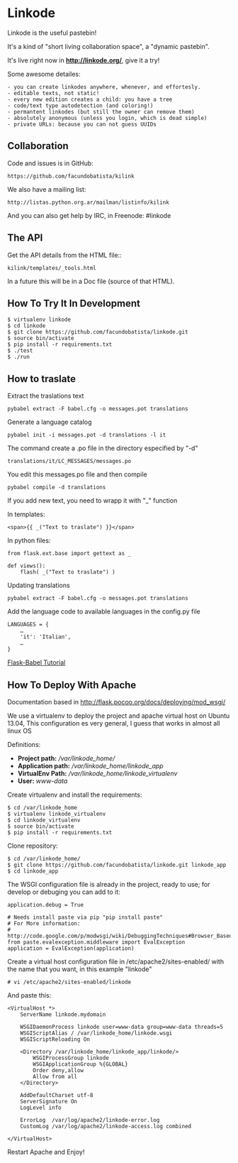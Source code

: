 Linkode
=======

Linkode is the useful pastebin! 

It's a kind of "short living collaboration space", a "dynamic pastebin".

It's live right now in **http://linkode.org/**, give it a try!

Some awesome detailes:

    - you can create linkodes anywhere, whenever, and effortesly.
    - editable texts, not static!
    - every new edition creates a child: you have a tree
    - code/text type autodetection (and coloring!)
    - permantent linkodes (but still the owner can remove them)
    - absolutely anonymous (unless you login, which is dead simple)
    - private URLs: because you can not guess UUIDs


Collaboration
-------------

Code and issues is in GitHub:

    https://github.com/facundobatista/kilink

We also have a mailing list:

    http://listas.python.org.ar/mailman/listinfo/kilink

And you can also get help by IRC, in Freenode: #linkode


The API
-------

Get the API details from the HTML file::

    kilink/templates/_tools.html

In a future this will be in a Doc file (source of that HTML).


How To Try It In Development
----------------------------

    $ virtualenv linkode
    $ cd linkode
    $ git clone https://github.com/facundobatista/linkode.git
    $ source bin/activate
    $ pip install -r requirements.txt
    $ ./test
    $ ./run


How to traslate
---------------

Extract the traslations text

    pybabel extract -F babel.cfg -o messages.pot translations


Generate a language catalog

    pybabel init -i messages.pot -d translations -l it


The command create a .po file in the directory especified by "-d"

    translations/it/LC_MESSAGES/messages.po

You edit this messages.po file and then compile

    pybabel compile -d translations


If you add new text, you need to wrapp it with "_" function

In templates:

    <span>{{ _("Text to traslate") }}</span>

In python files:

    from flask.ext.base import gettext as _

    def views():
        flash( _("Text to traslate") )

Updating translations

    pybabel extract -F babel.cfg -o messages.pot translations


Add the language code to available languages in the config.py file

    LANGUAGES = {
        …
        'it': 'Italian',
        …
    }

[Flask-Babel Tutorial](http://blog.miguelgrinberg.com/post/the-flask-mega-tutorial-part-xiv-i18n-and-l10n)

How To Deploy With Apache
-------------------------

Documentation based in http://flask.pocoo.org/docs/deploying/mod_wsgi/

We use a virtualenv to deploy the project and apache virtual host on Ubuntu
13.04, This configuration es very general, I guess that works in almost all
linux OS

Definitions:

 - **Project path:** */var/linkode_home/*
 - **Application path:** */var/linkode_home/linkode_app*
 - **VirtualEnv Path:** */var/linkode_home/linkode_virtualenv*
 - **User:** *www-data*

Create virtualenv and install the requirements:

    $ cd /var/linkode_home
    $ virtualenv linkode_virtualenv
    $ cd linkode_virtualenv
    $ source bin/activate
    $ pip install -r requirements.txt

Clone repository:
    
    $ cd /var/linkode_home/
    $ git clone https://github.com/facundobatista/linkode.git linkode_app
    $ cd linkode_app
    
The WSGI configuration file is already in the project, ready to use; for develop 
or debuging you can add to it:

    application.debug = True
    
    # Needs install paste via pip "pip install paste"
    # For More information:
    # http://code.google.com/p/modwsgi/wiki/DebuggingTechniques#Browser_Based_Debugger
    from paste.evalexception.middleware import EvalException
    application = EvalException(application)


Create a virtual host configuration file in /etc/apache2/sites-enabled/
with the name that you want, in this example "linkode"
    
    # vi /etc/apache2/sites-enabled/linkode

And paste this:

    <VirtualHost *>
        ServerName linkode.mydomain
    
        WSGIDaemonProcess linkode user=www-data group=www-data threads=5
        WSGIScriptAlias / /var/linkode_home/linkode.wsgi
        WSGIScriptReloading On
    
        <Directory /var/linkode_home/linkode_app/linkode/>
            WSGIProcessGroup linkode
            WSGIApplicationGroup %{GLOBAL}
            Order deny,allow
            Allow from all
        </Directory>
    
        AddDefaultCharset utf-8
        ServerSignature On
        LogLevel info
        
        ErrorLog  /var/log/apache2/linkode-error.log
        CustomLog /var/log/apache2/linkode-access.log combined
    
    </VirtualHost>
    
Restart Apache and Enjoy!
